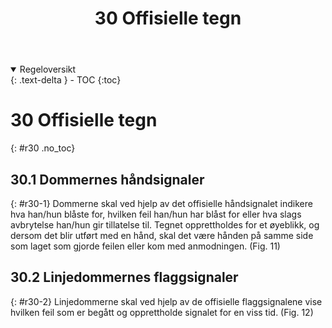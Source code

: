 ﻿---
title: 30 Offisielle tegn
parent: Kapittel 8
---
<details open markdown="block">
  <summary>
    Regeloversikt
  </summary>
  {: .text-delta }
- TOC
{:toc}
</details>

# 30 Offisielle tegn
{: #r30 .no_toc}

## 30.1 Dommernes håndsignaler
{: #r30-1}
Dommerne skal ved hjelp av det offisielle håndsignalet indikere hva han/hun blåste for, 
hvilken feil han/hun har blåst for eller hva slags avbrytelse han/hun gir tillatelse til. 
Tegnet opprettholdes for et øyeblikk, og dersom det blir utført med en hånd, skal det 
være hånden på samme side som laget som gjorde feilen eller kom med anmodningen.
(Fig. 11)

## 30.2 Linjedommernes flaggsignaler
{: #r30-2}
Linjedommerne skal ved hjelp av de offisielle flaggsignalene vise hvilken feil som er 
begått og opprettholde signalet for en viss tid.
(Fig. 12)
